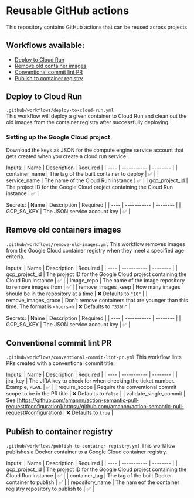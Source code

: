 # Reusable GitHub actions

This repository contains GitHub actions that can be reused across projects

## Workflows available:

- [Deploy to Cloud Run](#deploy-to-cloud-run)
- [Remove old container images](#remove-old-containers-images)
- [Conventional commit lint PR](#conventional-commit-lint-pr)
- [Publish to container registry](#publish-to-container-registry)

## Deploy to Cloud Run

`.github/workflows/deploy-to-cloud-run.yml` <br>
This workflow will deploy a given container to Cloud Run and clean out the old images from the container registry after successfully deploying.

### Setting up the Google Cloud project

Download the keys as JSON for the compute engine service account that gets created when you create a cloud run service.

Inputs:
| Name | Description | Required |
| ---- | ----------- | -------- |
| container_name | The tag of the built container to deploy | ✅ |
| service_name | The name of the Cloud Run instance | ✅ |
| gcp_project_id | The project ID for the Google Cloud project containing the Cloud Run instance | ✅ |

Secrets:
| Name | Description | Required |
| ---- | ----------- | -------- |
| GCP_SA_KEY | The JSON service account key | ✅ |

## Remove old containers images

`.github/workflows/remove-old-images.yml`
This workflow removes images from the Google Cloud container registry when they meet a specified age criteria.

Inputs:
| Name | Description | Required |
| ---- | ----------- | -------- |
| gcp_project_id | The project ID for the Google Cloud project containing the Cloud Run instance | ✅ |
| image_repo | The name of the image repository to remove images from | ✅ |
| remove_images_keep | How many images should be in the repository at a time | ❌ Defaults to `"10"` |
| remove_images_grace | Don't remove containers that are younger than this time. The format is `<hours>h` | ❌ Defaults to `"336h"` |

Secrets:
| Name | Description | Required |
| ---- | ----------- | -------- |
| GCP_SA_KEY | The JSON service account key | ✅ |

## Conventional commit lint PR

`.github/workflows/conventional-commit-lint-pr.yml`
This workflow lints PRs created with a conventional commit title.

Inputs:
| Name | Description | Required |
| ---- | ----------- | -------- |
| jira_key | The JIRA key to check for when checking the ticket number. Example, `PLAN`. | ✅ |
| require_scope | Require the conventional commit scope to be in the PR title | ❌ Defaults to `false` |
| validate_single_commit | See [https://github.com/amannn/action-semantic-pull-request#configuration](https://github.com/amannn/action-semantic-pull-request#configuration) | ❌ Defaults to `true` |

## Publish to container registry

`.github/workflows/publish-to-container-registry.yml`
This workflow publishes a Docker container to a Google Cloud container registry.

Inputs:
| Name | Description | Required |
| ---- | ----------- | -------- |
| gcp_project_id | The project ID for the Google Cloud project containing the Cloud Run instance | ✅ |
| container_tag | The tag of the built Docker container to publish | ✅ |
| repository_name | The nam eof the container registry repository to publish to | ✅ |
